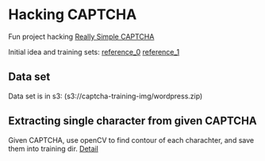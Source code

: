 # Hacking CAPTCHA
Fun project hacking [Really Simple CAPTCHA](https://wordpress.org/plugins/really-simple-captcha/#description)

Initial idea and training sets: [reference_0](http://python.jobbole.com/89004/)
[reference_1](https://www.pyimagesearch.com/2017/12/11/image-classification-with-keras-and-deep-learning/)

## Data set

Data set is in s3: (s3://captcha-training-img/wordpress.zip)

## Extracting single character from given CAPTCHA

Given CAPTCHA, use openCV to find contour of each charachter, and save them into training dir. [Detail](../src/extract_character.ipynb)